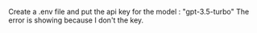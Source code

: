 Create a .env file and put the api key for the model : "gpt-3.5-turbo"
The error is showing because I don't the key.